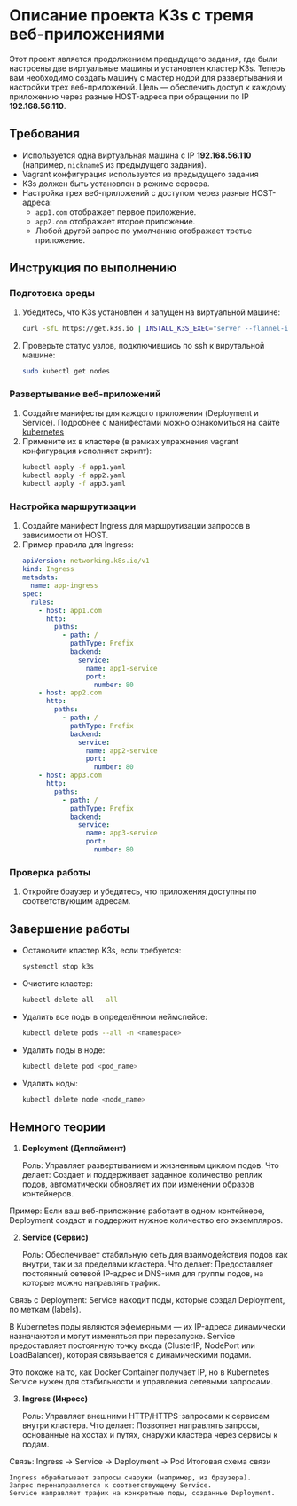 # Описание проекта K3s с тремя веб-приложениями

Этот проект является продолжением предыдущего задания, где были настроены две виртуальные машины и установлен кластер K3s. Теперь вам необходимо создать машину с мастер нодой для развертывания и настройки трех веб-приложений. Цель — обеспечить доступ к каждому приложению через разные HOST-адреса при обращении по IP **192.168.56.110**.

## Требования

- Используется одна виртуальная машина с IP **192.168.56.110** (например, `nicknameS` из предыдущего задания).
- Vagrant конфигурация используется из предыдущего задания   
- K3s должен быть установлен в режиме сервера.  
- Настройка трех веб-приложений с доступом через разные HOST-адреса:  
  - `app1.com` отображает первое приложение.  
  - `app2.com` отображает второе приложение.  
  - Любой другой запрос по умолчанию отображает третье приложение.  

## Инструкция по выполнению

### Подготовка среды

1. Убедитесь, что K3s установлен и запущен на виртуальной машине:
   ```bash
   curl -sfL https://get.k3s.io | INSTALL_K3S_EXEC="server --flannel-iface eth1" sh -s - --token 12345
   ```
2. Проверьте статус узлов, подключившись по ssh к вирутальной машине:
   ```bash
   sudo kubectl get nodes
   ```

### Развертывание веб-приложений

1. Создайте манифесты для каждого приложения (Deployment и Service). Подробнее с манифестами можно ознакомиться на сайте [kubernetes](https://kubernetes.io/docs/concepts/workloads/controllers/deployment/)
2. Примените их в кластере (в рамках упражнения vagrant конфигурация исполняет скрипт):
   ```bash
   kubectl apply -f app1.yaml
   kubectl apply -f app2.yaml
   kubectl apply -f app3.yaml
   ```

### Настройка маршрутизации

1. Создайте манифест Ingress для маршрутизации запросов в зависимости от HOST.
2. Пример правила для Ingress:
   ```yaml
   apiVersion: networking.k8s.io/v1
   kind: Ingress
   metadata:
     name: app-ingress
   spec:
     rules:
       - host: app1.com
         http:
           paths:
             - path: /
               pathType: Prefix
               backend:
                 service:
                   name: app1-service
                   port:
                     number: 80
       - host: app2.com
         http:
           paths:
             - path: /
               pathType: Prefix
               backend:
                 service:
                   name: app2-service
                   port:
                     number: 80
       - host: app3.com
         http:
           paths:
             - path: /
               pathType: Prefix
               backend:
                 service:
                   name: app3-service
                   port:
                     number: 80
   ```

### Проверка работы

1. Откройте браузер и убедитесь, что приложения доступны по соответствующим адресам.

## Завершение работы

- Остановите кластер K3s, если требуется:
  ```bash
  systemctl stop k3s
  ```
- Очистите кластер:
  ```bash
  kubectl delete all --all
  ```
- Удалить все поды в определённом неймспейсе:
  ```bash
  kubectl delete pods --all -n <namespace>
  ```
- Удалить поды в ноде:
  ```bash
  kubectl delete pod <pod_name>
  ```
- Удалить ноды:
  ```bash
  kubectl delete node <node_name>
  ```

## Немного теории

1. **Deployment (Деплоймент)**

    Роль: Управляет развертыванием и жизненным циклом подов.
    Что делает: Создает и поддерживает заданное количество реплик подов, автоматически обновляет их при изменении образов контейнеров.

Пример:
Если ваш веб-приложение работает в одном контейнере, Deployment создаст и поддержит нужное количество его экземпляров.

2. **Service (Сервис)**

    Роль: Обеспечивает стабильную сеть для взаимодействия подов как внутри, так и за пределами кластера.
    Что делает: Предоставляет постоянный сетевой IP-адрес и DNS-имя для группы подов, на которые можно направлять трафик.

Связь с Deployment:
Service находит поды, которые создал Deployment, по меткам (labels).

В Kubernetes поды являются эфемерными — их IP-адреса динамически назначаются и могут изменяться при перезапуске.
Service предоставляет постоянную точку входа (ClusterIP, NodePort или LoadBalancer), которая связывается с динамическими подами.

Это похоже на то, как Docker Container получает IP, но в Kubernetes Service нужен для стабильности и управления сетевыми запросами.

3. **Ingress (Инресс)**

    Роль: Управляет внешними HTTP/HTTPS-запросами к сервисам внутри кластера.
    Что делает: Позволяет направлять запросы, основанные на хостах и путях, снаружи кластера через сервисы к подам.

Связь:
Ingress → Service → Deployment → Pod
Итоговая схема связи

    Ingress обрабатывает запросы снаружи (например, из браузера).
    Запрос перенаправляется к соответствующему Service.
    Service направляет трафик на конкретные поды, созданные Deployment.

